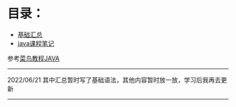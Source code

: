 # 目录：
* [基础汇总](huizong.md)
* [java课程笔记](javaclass.md)


参考[菜鸟教程JAVA](https://www.runoob.com/java/java-tutorial.html)

---

2022/06/21
其中汇总暂时写了基础语法，其他内容暂时放一放，学习后我再去更新

---